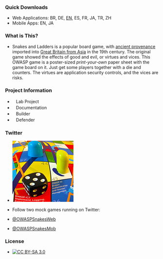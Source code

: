 ### Quick Downloads

* Web Applications: 
  BR, DE, [EN](https://github.com/OWASP/www-project-snakes-and-ladders/tree/master/assets/files/EN), ES, FR, JA, TR, ZH
* Mobile Apps: 
  EN, JA

### What is This?

* Snakes and Ladders is a popular board game, with [ancient provenance](http://en.wikipedia.org/wiki/Snakes_and_Ladders) imported into [Great Britain from Asia](http://sandradodd.com/game/snakesandladders) in the 19th century. The original game showed the effects of good and evil, or virtues and vices. This OWASP game is a poster-sized *print-your-own* paper sheet with the game board on it. Just get some players together with a die and counters. The virtues are application security controls, and the vices are risks.

### Project Information

* <i class="fas fa-flask" style="font-size: 1.2em; color:#FFA500;"></i><span style="font-size:1.0em;padding-left:12px;">Lab Project</span>
* <i class="fas fa-book" style="font-size: 1.2em; color:#233e81;"></i><span style="font-size:1.0em;padding-left:12px;">Documentation</span>
* <i class="fas fa-tools" style="font-size: 1.2em; color:#233e81;"></i><span style="font-size:1.0em;padding-left:12px;">Builder</span> 
* <i class="fas fa-shield-alt" style="font-size: 1.2em; color:#233e81;"></i><span style="font-size:1.0em;padding-left:12px;">Defender</span>

### Twitter

* ![Picture of a die and two markers on an OWASP Snakes and Ladders sheet](assets/images/OWASPSnakesWeb-profile-small.jpg)

* Follow two mock games running on Twitter:

* [@OWASPSnakesWeb](https://twitter.com/OWASPSnakesWeb)
* [@OWASPSnakesMob](https://twitter.com/OWASPSnakesMob)

### License

* [![CC BY-SA 3.0](https://licensebuttons.net/l/by-sa/3.0/80x15.png)](http://creativecommons.org/licenses/by-sa/3.0/)

